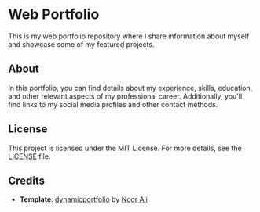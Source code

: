 # Web Portfolio

This is my web portfolio repository where I share information about myself and showcase some of my featured projects.

## About

In this portfolio, you can find details about my experience, skills, education, and other relevant aspects of my professional career. Additionally, you'll find links to my social media profiles and other contact methods.

## License

This project is licensed under the MIT License. For more details, see the [LICENSE](LICENSE) file.

## Credits

- **Template**: [dynamicportfolio](https://github.com/noorjsdivs/dynamicportfolio) by [Noor Ali](https://github.com/noorjsdivs)
